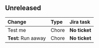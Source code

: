 
## Unreleased 
    
| Change   | Type        | Jira task |
| :------- | :---------- | :-------- |
|  Test me | Chore | **No ticket** |
| **Test:** Run aaway | Chore | **No ticket** |